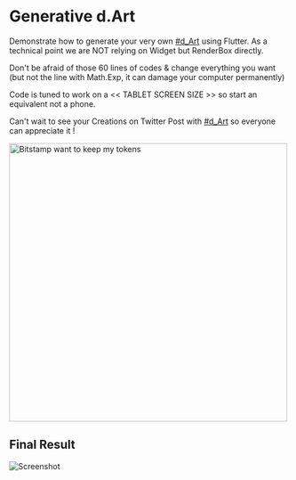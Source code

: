 
# Generative d.Art

Demonstrate how to generate your very own [#d_Art](https://twitter.com/hashtag/d_Art) using Flutter.
As a technical point we are NOT relying on Widget but RenderBox directly.

Don't be afraid of those 60 lines of codes & change everything you want
(but not the line with Math.Exp, it can damage your computer permanently)

Code is tuned to work on a << TABLET SCREEN SIZE >> so start an equivalent
not a phone.

Can't wait to see your Creations on Twitter
Post with [#d_Art](https://twitter.com/hashtag/d_Art) so everyone can appreciate it !

<a href="https://www.reddit.com/r/Bitstamp/comments/qzxk0r/please_bitstamp_respond_its_been_1_year_and_now_2/">
  <img width="500" alt="Bitstamp want to keep my tokens" src="https://user-images.githubusercontent.com/1295961/147749304-22f5695f-fbf5-4f08-a30b-67bcaa4b92f4.png" />
</a>

## Final Result


![Screenshot](https://github.com/Solido/flutter-generative-art/blob/master/screenshots/01.png)




